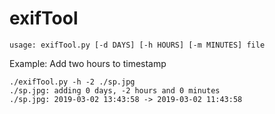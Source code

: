 # exifTool

```
usage: exifTool.py [-d DAYS] [-h HOURS] [-m MINUTES] file
```

Example: Add two hours to timestamp
```
./exifTool.py -h -2 ./sp.jpg
./sp.jpg: adding 0 days, -2 hours and 0 minutes
./sp.jpg: 2019-03-02 13:43:58 -> 2019-03-02 11:43:58
```
